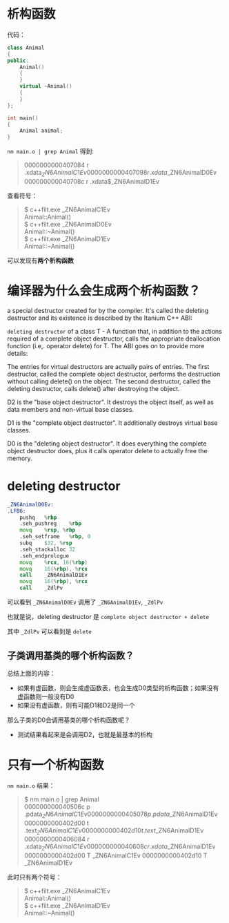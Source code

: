 # 析构函数
代码：

```cpp
class Animal
{
public:
    Animal()
    {
    }
    virtual ~Animal()
    {
    }
};

int main()
{
    Animal animal;
}
```

`nm main.o | grep Animal`
得到:

> 0000000000407084 r .xdata$_ZN6AnimalC1Ev
0000000000407098 r .xdata$_ZN6AnimalD0Ev
000000000040708c r .xdata$_ZN6AnimalD1Ev

查看符号：
> $ c++filt.exe _ZN6AnimalC1Ev      
Animal::Animal()        
$ c++filt.exe _ZN6AnimalD0Ev        
Animal::~Animal()   
$ c++filt.exe _ZN6AnimalD1Ev    
Animal::~Animal()

可以发现有**两个析构函数**

# 编译器为什么会生成两个析构函数？

a special destructor created for by the compiler. It's called the deleting destructor and its existence is described by the Itanium C++ ABI:

`deleting destructor` of a class T - A function that, in addition to the actions required of a complete object destructor, calls the appropriate deallocation function (i.e,. operator delete) for T.
The ABI goes on to provide more details:

The entries for virtual destructors are actually pairs of entries. The first destructor, called the complete object destructor, performs the destruction without calling delete() on the object. The second destructor, called the deleting destructor, calls delete() after destroying the object.

D2 is the "base object destructor". It destroys the object itself, as well as data members and non-virtual base classes.

D1 is the "complete object destructor". It additionally destroys virtual base classes.

D0 is the "deleting object destructor". It does everything the complete object destructor does, plus it calls operator delete to actually free the memory.

# deleting destructor

```asm
_ZN6AnimalD0Ev:
.LFB6:
	pushq	%rbp
	.seh_pushreg	%rbp
	movq	%rsp, %rbp
	.seh_setframe	%rbp, 0
	subq	$32, %rsp
	.seh_stackalloc	32
	.seh_endprologue
	movq	%rcx, 16(%rbp)
	movq	16(%rbp), %rcx
	call	_ZN6AnimalD1Ev
	movq	16(%rbp), %rcx
	call	_ZdlPv
```

可以看到 `_ZN6AnimalD0Ev` 调用了 `_ZN6AnimalD1Ev`, `_ZdlPv`

也就是说，deleting destructor 是 `complete object destructor + delete`

其中 `_ZdlPv` 可以看到是 `delete`

## 子类调用基类的哪个析构函数？
总结上面的内容：
- 如果有虚函数，则会生成虚函数表，也会生成D0类型的析构函数；如果没有虚函数则一般没有D0
- 如果没有虚函数，则有可能D1和D2是同一个

那么子类的D0会调用基类的哪个析构函数呢？

- 测试结果看起来是会调用D2，也就是最基本的析构

# 只有一个析构函数

`nm main.o` 结果：

> $ nm main.o | grep Animal     
000000000040506c p .pdata$_ZN6AnimalC1Ev
0000000000405078 p .pdata$_ZN6AnimalD1Ev
0000000000402d00 t .text$_ZN6AnimalC1Ev
0000000000402d10 t .text$_ZN6AnimalD1Ev
0000000000406084 r .xdata$_ZN6AnimalC1Ev
000000000040608c r .xdata$_ZN6AnimalD1Ev
0000000000402d00 T _ZN6AnimalC1Ev
0000000000402d10 T _ZN6AnimalD1Ev

此时只有两个符号：

> $ c++filt.exe _ZN6AnimalC1Ev  
Animal::Animal()        
$ c++filt.exe _ZN6AnimalD1Ev    
Animal::~Animal()
